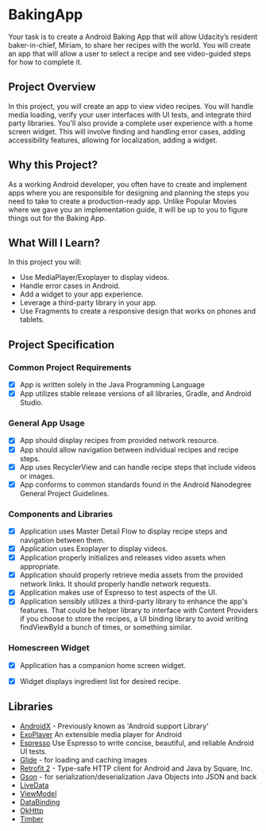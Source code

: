 # BakingApp
Your task is to create a Android Baking App that will allow Udacity’s resident baker-in-chief, 
Miriam, to share her recipes with the world. You will create an app that will allow a user to 
select a recipe and see video-guided steps for how to complete it.

## Project Overview
In this project, you will create an app to view video recipes. You will handle media loading, 
verify your user interfaces with UI tests, and integrate third party libraries. You'll also 
provide a complete user experience with a home screen widget. This will involve finding and 
handling error cases, adding accessibility features, allowing for localization, adding a widget.

## Why this Project?
As a working Android developer, you often have to create and implement apps where you are 
responsible for designing and planning the steps you need to take to create a production-ready app. 
Unlike Popular Movies where we gave you an implementation guide, it will be up to you to figure things out for the Baking App.

## What Will I Learn?

In this project you will:
*   Use MediaPlayer/Exoplayer to display videos.
*   Handle error cases in Android.
*   Add a widget to your app experience.
*   Leverage a third-party library in your app.
*   Use Fragments to create a responsive design that works on phones and tablets.

## Project Specification

### Common Project Requirements
- [x]   App is written solely in the Java Programming Language
- [x]   App utilizes stable release versions of all libraries, Gradle, and Android Studio.

### General App Usage
- [x]   App should display recipes from provided network resource.
- [x]   App should allow navigation between individual recipes and recipe steps.
- [x]   App uses RecyclerView and can handle recipe steps that include videos or images.
- [x]   App conforms to common standards found in the Android Nanodegree General Project Guidelines.

### Components and Libraries
- [x]   Application uses Master Detail Flow to display recipe steps and navigation between them.
- [x]   Application uses Exoplayer to display videos.
- [x]   Application properly initializes and releases video assets when appropriate.
- [x]   Application should properly retrieve media assets from the provided network links. It should properly handle network requests.
- [x]   Application makes use of Espresso to test aspects of the UI.
- [x]   Application sensibly utilizes a third-party library to enhance the app's features. That could be helper library to interface with Content Providers if you choose to store the recipes, a UI binding library to avoid writing findViewById a bunch of times, or something similar.

### Homescreen Widget
- [x] Application has a companion home screen widget.
- [x] Widget displays ingredient list for desired recipe.



## Libraries
*   [AndroidX](https://developer.android.com/jetpack/androidx/) - Previously known as 'Android support Library'
*   [ExoPlayer](https://github.com/google/ExoPlayer) An extensible media player for Android
*   [Espresso](https://developer.android.com/training/testing/espresso/) Use Espresso to write concise, beautiful, and reliable Android UI tests.
*   [Glide](https://github.com/bumptech/glide) - for loading and caching images 
*   [Retrofit 2](https://github.com/square/retrofit) - Type-safe HTTP client for Android and Java by Square, Inc. 
*   [Gson](https://github.com/google/gson) - for serialization/deserialization Java Objects into JSON and back
*   [LiveData](https://developer.android.com/topic/libraries/architecture/livedata)
*   [ViewModel](https://developer.android.com/topic/libraries/architecture/viewmodel)
*   [DataBinding](https://developer.android.com/topic/libraries/data-binding/)
*   [OkHttp](https://github.com/square/okhttp)
*   [Timber](https://github.com/JakeWharton/timber)

